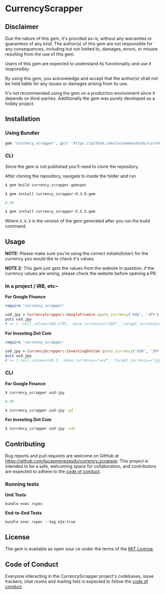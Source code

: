 # CurrencyScrapper

## Disclaimer

Due the nature of this gem, it's provided as-is, without any warranties or guarantees of any kind. The author(s) of this
gem are not responsible for any consequences, including but not limited to, damages, errors, or misuse resulting from
the use of this gem.

Users of this gem are expected to understand its functionality and use it responsibly.

By using this gem, you acknowledge and accept that the author(s) shall not be held liable for any issues or damages
arising from its use.

It's not recommended using the gem on a production environment since it depends on third-parties. Additionally the
gem was purely developed as a hobby project.

## Installation

### Using Bundler

```ruby
gem 'currency_scrapper', git: 'https://github.com/lucasmenezesds/currency_scrapper'
```

### CLI

Since the gem is not published you'll need to clone the repository.

After cloning the repository, navigate to inside the folder and run

```bash
$ gem build currency_scrapper.gemspec
```

```bash
$ gem install currency_scrapper-0.3.0.gem

# OR

$ gem install currency_scrapper-X.X.X.gem
```

Where `X.X.X` is the version of the gem generated after you run the build command.

## Usage

**NOTE:** Please make sure you're using the correct initials(ticker) for the currency you would like to check it's
values.

**NOTE 2:** This gem just gets the values from the website in question, if the currency values are wrong, please check
the website before opening a PR.

### In a project / IRB, etc~

**For Google Finance**

```ruby
require 'currency_scrapper'

usd_jpy = CurrencyScrapper::GoogleFinance.quote_currency('USD', 'JPY')
puts usd_jpy
# => { :sell_value=>146.1795, :base_currency=>"USD", :target_currency=>"JPY", :timestamp=>"Sep 3, 10:38:56 PM UTC" }
```

**For Investing Dot Com**

```ruby
require 'currency_scrapper'

usd_jpy = CurrencyScrapper::InvestingDotCom.quote_currency('USD', 'JPY')
puts usd_jpy
# => {:sell_value=>149.3, :base_currency=>"usd", :target_currency=>"jpy", :timestamp=>"Oct  6, 8:59:53 PM UTC", :buy_value=>149.29, :previous_close_value=>148.5, :days_range=>"148.37 - 149.54"
```

### CLI

**For Google Finance**

```bash
$ currency_scrapper usd-jpy

# OR

$ currency_scrapper usd-jpy -gf
```

**For Investing Dot Com**

```bash
$ currency_scrapper usd-jpy -idc
```

## Contributing

Bug reports and pull requests are welcome on GitHub at https://github.com/lucasmenezesds/currency_scrapper. This project
is intended to be a safe, welcoming space for collaboration, and contributors are expected to adhere to
the [code of conduct](https://github.com/lucasmenezesds/currency_scrapper/blob/main/CODE_OF_CONDUCT.md).

### Running tests

**Unit Tests**

```
bundle exec rspec
```

**End-to-End Tests**

```
bundle exec rspec --tag e2e:true
```

## License

The gem is available as open sour ce under the terms of the [MIT License](https://opensource.org/licenses/MIT).

## Code of Conduct

Everyone interacting in the CurrencyScrapper project's codebases, issue trackers, chat rooms and mailing lists is
expected to follow
the [code of conduct](https://github.com/lucasmenezesds/currency_scrapper/blob/main/CODE_OF_CONDUCT.md).
